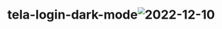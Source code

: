 # tela-login-dark-mode![2022-12-10](https://user-images.githubusercontent.com/89087720/206877653-50033639-ecf4-47ca-80c9-383cbe0657d8.png)
